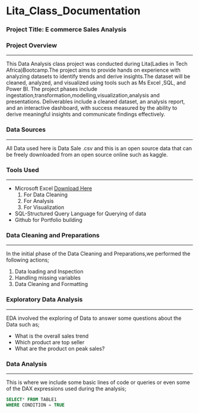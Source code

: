 # Lita_Class_Documentation

### Project Title: E commerce Sales Analysis

### Project Overview
----

This Data Analysis class project was conducted during Lita(Ladies in Tech Africa)Bootcamp.The project  aims to provide hands on experience with analyzing datasets to identify trends and derive insights.The dataset will be cleaned, analyzed, and visualized using tools such as Ms Excel ,SQL, and Power BI. The project phases include ingestation,transformation,modelling,visualization,analysis and presentations. Deliverables include a cleaned dataset, an analysis report, and an interactive dashboard, with success measured by the ability to derive meaningful insights and communicate findings effectively.

### Data Sources
----

All Data used here is Data Sale .csv and this is an open source data that can be freely downloaded from an open source online such as kaggle.

### Tools Used
----

- Microsoft Excel [Download Here](https://www.microsoft.com)
  1. For Data Cleaning
  2. For Analysis
  3. For  Visualization
- SQL-Structured Query Language for Querying of data
- Github for Portfolio building

### Data Cleaning and Preparations
----
In the initial phase of the Data Cleaning and Preparations,we performed the following actions;
1. Data loading and Inspection
2. Handling missing variables
3. Data Cleaning and Formatting

### Exploratory Data Analysis
----
EDA involved the exploring of Data to answer some questions about the Data such as;
- What is the overall sales trend
- Which product are top seller
- What are the product on peak sales?
  
### Data Analysis
----
This is where we include some basic lines of code or queries or even some of the DAX expressions used during the analysis;

```SQL
SELECT* FROM TABLE1
WHERE CONDITION = TRUE
```
